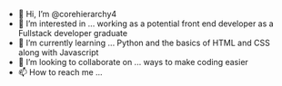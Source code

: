 - 👋 Hi, I’m @corehierarchy4
- 👀 I’m interested in ... working as a potential front end developer as a Fullstack developer graduate
- 🌱 I’m currently learning ... Python and the basics of HTML and CSS along with Javascript
- 💞️ I’m looking to collaborate on ... ways to make coding easier
- 📫 How to reach me ...

<!---
corehierarchy4/corehierarchy4 is a ✨ special ✨ repository because its `README.md` (this file) appears on your GitHub profile.
You can click the Preview link to take a look at your changes.
--->
